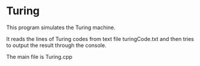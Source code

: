 # Turing

This program simulates the Turing machine.

It reads the lines of Turing codes from text file turingCode.txt and then tries to output the result through the console.

The main file is Turing.cpp
